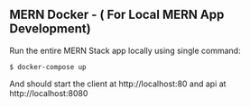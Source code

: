 ## MERN Docker - ( For Local MERN App Development)

Run the entire MERN Stack app locally using single command:

`$ docker-compose up`

And should start the client at http://localhost:80 and api at http://localhost:8080
